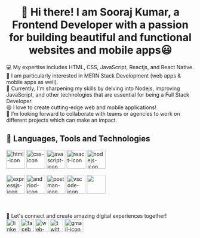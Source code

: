 <h1 style="align-items: center; text-align: center">👋 Hi there! I am Sooraj Kumar, a Frontend Developer with a passion for building beautiful and functional websites and mobile apps😃</h1>

💻 My expertise includes HTML, CSS, JavaScript, Reactjs, and React Native. <br>
📱 I am particularly interested in MERN Stack Development (web apps & mobile apps as well). <br>
💪 Currently, I'm sharpening my skills by delving into Nodejs, improving JavaScript, and other technologies that are essential for being a Full Stack Developer. <br>
😃 I love to create cutting-edge web and mobile applications! <br>
💞️ I’m looking forward to collaborate with teams or agencies to work on different projects which can make an impact.<br>


<h2>📖 Languages, Tools and Technologies</h2>
<div style="display: inline-blocks">
<img src="https://cdn-icons-png.flaticon.com/512/919/919827.png" alt="html-icon" style="width:50px; height:50px"/> <img src="https://cdn-icons-png.flaticon.com/512/919/919826.png" alt="css-icon" style="width:50px; height:50px"/> <img src="https://cdn-icons-png.flaticon.com/512/5968/5968292.png" alt="javascript-icon" style="width:50px; height:50px"/> <img src="https://ionicframework.com/docs/icons/logo-react-icon.png" alt="react-icon" style="width:50px; height:50px"/> <img src="https://icon-library.com/images/node-js-icon/node-js-icon-8.jpg" alt="nodejs-icon" style="width:50px; height:50px"/>
  
  
<img src="https://jsurt.github.io/jacks-portfolio/images/color-express-icon%20(1).png" alt="expressjs-icon" style="width:50px; height:50px"/> <img src="https://cdn-icons-png.flaticon.com/512/174/174836.png" alt="andriod-icon" style="width:50px; height:50px"/> <img src="https://static-00.iconduck.com/assets.00/postman-icon-497x512-beb7sy75.png" alt="postman-icon" style="width:50px; height:50px"/> <img src="https://upload.wikimedia.org/wikipedia/commons/thumb/9/9a/Visual_Studio_Code_1.35_icon.svg/1024px-Visual_Studio_Code_1.35_icon.svg.png" alt="vscode-icon" style="width:50px; height:50px"/> <img src="https://upload.wikimedia.org/wikipedia/commons/thumb/4/4c/Adobe_Creative_Cloud_rainbow_icon.svg/2101px-Adobe_Creative_Cloud_rainbow_icon.svg.png" style="width:50px; height:50px"/>
</div>
















<br><br>
🚀 Let's connect and create amazing digital experiences together!<br>
<a href="https://linkedin.com/in/meetsoorajkumar" ><img src="https://cdn-icons-png.flaticon.com/512/174/174857.png" alt="linkedin-icon" style="width:35px; height:35px"/></a> <a href="https://facebook.com/sooraj-kumar-gogia"><img src="https://seeklogo.com//images/F/facebook-logo-966BBFBC34-seeklogo.com.png" alt="facebook-icon" style="width:35px; height:35px"/></a> <a href="https://sooraj-kumar-gogia.github.io/portfolio/"><img src="https://icons-for-free.com/download-icon-high+quality+social+social+media+square+website+www+icon-1320192619856305568_512.png" alt="web-icon" style="width:35px; height:35px"/></a> <a href="https://twitter.com/sooraj_gogia"><img src="https://cdn-icons-png.flaticon.com/512/3938/3938028.png" alt="twitter-icon" style="width:35px; height:35px" /></a> <a href="mailto: surajgogia074@gmail.com"><img src="https://upload.wikimedia.org/wikipedia/commons/thumb/7/7e/Gmail_icon_%282020%29.svg/1024px-Gmail_icon_%282020%29.svg.png" alt="gmail-icon" style="width:50px; height:35px"/></a>

























<!---
Sooraj-Kumar-Gogia/Sooraj-Kumar-Gogia is a ✨ special ✨ repository because its `README.md` (this file) appears on your GitHub profile.
You can click the Preview link to take a look at your changes.
--->
